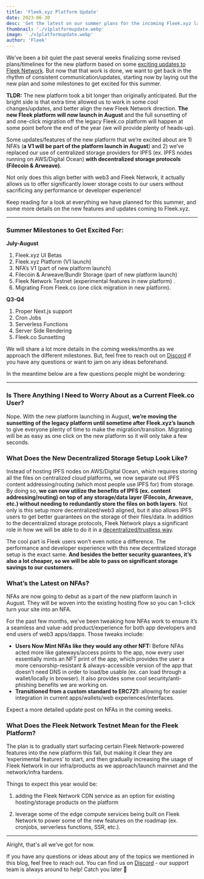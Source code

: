 ```yaml
---
title: 'Fleek.xyz Platform Update'
date: 2023-06-30
desc: 'Get the latest on our summer plans for the incoming Fleek.xyz launch, from NFAs, to Fleek.co Sunsetting, new features, and more!'
thumbnail: './v1platformupdate.webp'
image: './v1platformupdate.webp'
author: 'Fleek'
---
```


We’ve been a bit quiet the past several weeks finalizing some revised plans/timelines for the new platform based on some [exciting updates to Fleek Network](https://blog.fleek.network/post/fleek-network-milestones-update). But now that that work is done, we want to get back in the rhythm of consistent communication/updates, starting now by laying out the new plan and some milestones to get excited for this summer.

**TLDR:** The new platform took a bit longer than originally anticipated. But the bright side is that extra time allowed us to work in some cool changes/updates, and better align the new Fleek Network direction. **The new Fleek platform will now launch in August** and the full sunsetting of and one-click migration off the legacy Fleek.co platform will happen at some point before the end of the year (we will provide plenty of heads-up).

Some updates/features of the new platform that we’re excited about are 1) NFA’s (**a V1 will be part of the platform launch in August**) and 2) we’ve replaced our use of centralized storage providers for IPFS (ex. IPFS nodes running on AWS/Digital Ocean) **with decentralized storage protocols (Filecoin & Arweave)**.

Not only does this align better with web3 and Fleek Network, it actually allows us to offer significantly lower storage costs to our users without sacrificing any performance or developer experience!

Keep reading for a look at everything we have planned for this summer, and some more details on the new features and updates coming to Fleek.xyz.

---

### Summer Milestones to Get Excited For:

**July-August**

1. Fleek.xyz UI Betas
2. Fleek.xyz Platform (V1 launch)
3. NFA’s V1 (part of new platform launch)
4. Filecoin & Arweave/Bundlr Storage (part of new platform launch)
5. Fleek Network Testnet (experimental features in new platform) .
6. Migrating From Fleek.co (one click migration in new platform).

**Q3-Q4**

1. Proper Next.js support
2. Cron Jobs
3. Serverless Functions
4. Server Side Rendering
5. Fleek.co Sunsetting

We will share a lot more details in the coming weeks/months as we approach the different milestones. But, feel free to reach out on [Discord](https://discord.gg/fleek) if you have any questions or want to jam on any ideas beforehand.

In the meantime below are a few questions people might be wondering:

---

### Is There Anything I Need to Worry About as a Current Fleek.co User?

Nope. With the new platform launching in August, **we’re moving the sunsetting of the legacy platform until sometime after Fleek.xyz’s launch** to give everyone plenty of time to make the migration/transition. Migrating will be as easy as one click on the new platform so it will only take a few seconds.

### What Does the New Decentralized Storage Setup Look Like?

Instead of hosting IPFS nodes on AWS/Digital Ocean, which requires storing all the files on centralized cloud platforms, we now separate out IPFS content addressing/routing (which most people use IPFS for) from storage. By doing so, **we can now utilize the benefits of IPFS (ex. content addressing/routing) on top of any storage/data layer (Filecoin, Arweave, etc.) without needing to redundantly store the files on both layers**. Not only is this setup more decentralized/web3 aligned, but it also allows IPFS users to get better guarantees on the storage of their files/data. In addition to the decentralized storage protocols, Fleek Network plays a significant role in how we will be able to do it in a [decentralized/trustless way](https://blog.fleek.network/post/how-fleek-network-helps-decentralize-ipfs/).

The cool part is Fleek users won’t even notice a difference. The performance and developer experience with this new decentralized storage setup is the exact same. **And besides the better security guarantees, it’s also a lot cheaper, so we will be able to pass on significant storage savings to our customers**.

### What’s the Latest on NFAs?

NFAs are now going to debut as a part of the new platform launch in August. They will be woven into the existing hosting flow so you can 1-click turn your site into an NFA.

For the past few months, we've been tweaking how NFAs work to ensure it’s a seamless and value-add product/experience for both app developers and end users of web3 apps/dapps. Those tweaks include:

- **Users Now Mint NFAs like they would any other NFT:** Before NFAs acted more like gateways/access points to the app, now every user essentially mints an NFT print of the app, which provides the user a more censorship-resistant & always-accessible version of the app that doesn’t need DNS in order to load/be usable (ex. can load through a wallet/locally in browser). It also provides some cool security/anti-phishing benefits we are working on.
- **Transitioned from a custom standard to ERC721:** allowing for easier integration in current apps/wallets/web experiences/interfaces.

Expect a more detailed update post on NFAs in the coming weeks.

### What Does the Fleek Network Testnet Mean for the Fleek Platform?

The plan is to gradually start surfacing certain Fleek Network-powered features into the new platform this fall, but making it clear they are ‘experimental features’ to start, and then gradually increasing the usage of Fleek Network in our infra/products as we approach/launch mainnet and the network/infra hardens.

Things to expect this year would be:

1. adding the Fleek Network CDN service as an option for existing hosting/storage products on the platform

2. leverage some of the edge compute services being built on Fleek Network to power some of the new features on the roadmap (ex. cronjobs, serverless functions, SSR, etc.).

---

Alright, that's all we’ve got for now.

If you have any questions or ideas about any of the topics we mentioned in this blog, feel free to reach out. You can find us on [Discord](https://discord.gg/fleek) - our support team is always around to help! Catch you later 🤙
